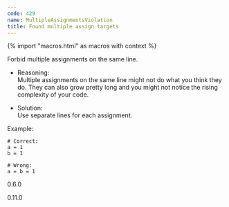 ```yaml
---
code: 429
name: MultipleAssignmentsViolation
title: Found multiple assign targets
---
```


{% import "macros.html" as macros with context %}

Forbid multiple assignments on the same line.

  - Reasoning:  
    Multiple assignments on the same line might not do what you think
    they do. They can also grow pretty long and you might not notice the
    rising complexity of your code.

  - Solution:  
    Use separate lines for each assignment.

Example:

    # Correct:
    a = 1
    b = 1
    
    # Wrong:
    a = b = 1

<div class="versionadded">

0.6.0

</div>

<div class="versionchanged">

0.11.0

</div>